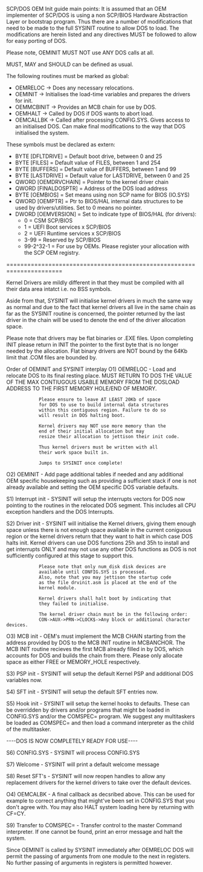SCP/DOS OEM Init guide main points:
It is assumed that an OEM implementer of SCP/DOS is using a non SCP/BIOS Hardware Abstraction Layer or bootstrap program.
Thus there are a number of modifications that need to be made to the full SYSINIT routine to allow DOS to load.
The modifications are herein listed and any directives MUST be followed to allow for easy porting of DOS.

Please note, OEMINIT MUST NOT use ANY DOS calls at all.

MUST, MAY and SHOULD can be defined as usual.

The following routines must be marked as global:
- OEMRELOC -> Does any necessary relocations.
- OEMINIT -> Initialises the load-time variables and prepares the drivers for init.
- OEMMCBINIT -> Provides an MCB chain for use by DOS.
- OEMHALT -> Called by DOS if DOS wants to abort load.
- OEMCALLBK -> Called after processing CONFIG.SYS. Gives access to an initialised DOS. Can make final modifications to the way that DOS initialised the system.

These symbols must be declared as extern:

- BYTE [DFLTDRIVE] = Default boot drive, between 0 and 25
- BYTE [FILES]	= Default value of FILES, between 1 and 254
- BYTE [BUFFERS]  = Default value of BUFFERS, between 1 and 99
- BYTE [LASTDRIVE] = Default value for LASTDRIVE, between 0 and 25
- QWORD [OEMDRVCHAIN] = Pointer to the kernel driver chain
- QWORD [FINALDOSPTR] = Address of the DOS load address
- BYTE [OEMBIOS] = Set means using non SCP name for BIOS (IO.SYS)
- QWORD [OEMPTR] = Ptr to BIOS/HAL internal data structures to be used by drivers/utilities. Set to 0 means no pointer.
- DWORD [OEMVERSION] = Set to indicate type of BIOS/HAL (for drivers):
	- 0 = CSM SCP/BIOS
 	- 1 = UEFI Boot services x SCP/BIOS
  	- 2 = UEFI Runtime services x SCP/BIOS
  	- 3-99 = Reserved by SCP/BIOS
  	- 99-2^32-1 = For use by OEMs. Please register your allocation with the SCP OEM registry.

======================================================================

Kernel Drivers are mildly different in that they must be compiled
with all their data area intatct i.e. no BSS symbols.

Aside from that, SYSINIT will initialise kernel drivers in 
much the same way as normal and due to the fact that kernel
drivers all live in the same chain as far as the SYSINIT routine
is concerned, the pointer returned by the last driver in the chain
will be used to denote the end of the driver allocation space.

Please note that drivers may be flat binaries or .EXE files. Upon 
completing INIT please return in INIT the pointer to the first byte 
that is no longer needed by the allocation.
Flat binary drivers are NOT bound by the 64Kb limit that .COM files 
are bounded by.

Order of OEMINIT and SYSINIT interplay
O1) OEMRELOC - Load and relocate DOS to its final resting place.
				MUST RETURN TO DOS THE VALUE OF THE MAX
				CONTIUGOUS USABLE MEMORY FROM THE DOSLOAD ADDRESS
				TO THE FIRST MEMORY HOLE/END OF MEMORY. 

				Please ensure to leave AT LEAST 20Kb of space
				for DOS to use to build internal data structures
				within this contiguous region. Failure to do so
				will result in DOS halting boot.

				Kernel drivers may NOT use more memory than the 
				end of their initial allocation but may
				resize their allocation to jettison their init code.

				Thus kernel drivers must be written with all 
				their work space built in. 

				Jumps to SYSINIT once complete!

O2) OEMINIT - Add page additional tables if needed and any additional
				OEM specific housekeeping such as providing a 
				sufficient stack if one is not already available and
				setting the OEM specific DOS variable defaults.

S1) Interrupt init - SYSINIT will setup the interrupts vectors
				for DOS now pointing to the routines in the 
				relocated DOS segment. This includes all CPU exception
				handlers and the DOS Interrupts.  

S2) Driver init - SYSINIT will initialise the Kernel drivers, giving
				them enough space unless there is not enough space 
				available in the current coniguous region or the
				kernel drivers return that they want to halt in 
				which case DOS halts init. Kernel drivers can use
				DOS functions 25h and 35h to install and get 
				interrupts ONLY and may not use any other DOS functions
				as DOS is not sufficiently configured at this stage
				to support this.
				
				Please note that only num_disk disk devices are 
				available until CONFIG.SYS is processed.
				Also, note that you may jettison the startup code
				as the file drvinit.asm is placed at the end of the 
				kernel module.

				Kernel drivers shall halt boot by indicating that
				they failed to initialise.

				The kernel driver chain must be in the following order:
				CON->AUX->PRN->CLOCK$->Any block or additional character devices.
				

O3) MCB init - OEM's must implement the MCB CHAIN starting from the 
				address provided by DOS to the MCB INIT routine in MCBANCHOR.
				The MCB INIT routine recieves the first MCB already filled in
				by DOS, which accounts for DOS and builds the chain from there.
				Please only allocate space as either FREE or MEMORY_HOLE 
				respectively.

S3) PSP init - SYSINIT will setup the default Kernel PSP and 
				additional DOS variables now.

S4) SFT init - SYSINIT will setup the default SFT entries now.

S5) Hook init - SYSINIT will setup the kernel hooks to defaults.
				These can be overridden by drivers and/or programs
				that might be loaded in CONFIG.SYS and/or the 
				COMSPEC= program. We suggest any multitaskers be loaded
				as COMSPEC= and then load a command interpreter as the
				child of the multitasker.

----DOS IS NOW COMPLETELY READY FOR USE----

S6) CONFIG.SYS - SYSINIT will process CONFIG.SYS

S7) Welcome - SYSINIT will print a default welcome message

S8) Reset SFT's - SYSINIT will now reopen handles to allow any 
				replacement drivers for the kernel drivers to take over 
				the default devices.

O4) OEMCALBK - A final callback as decsribed above. This can be used
				for example to correct anything that might've been 
				set in CONFIG.SYS that you don't agree with.
				You may also HALT system loading here by returning
				with CF=CY.

S9) Transfer to COMSPEC= - Transfer control to the master 
				Command interpreter. If one cannot be found, 
				print an error message and halt the system.

Since OEMINIT is called by SYSINIT immediately after OEMRELOC
DOS will permit the passing of arguments from one module to the 
next in registers. No further passing of arguments in registers
is permitted however.
